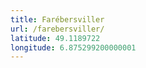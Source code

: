 ```yaml
---
title: Farébersviller
url: /farebersviller/
latitude: 49.1189722
longitude: 6.875299200000001
---
```

